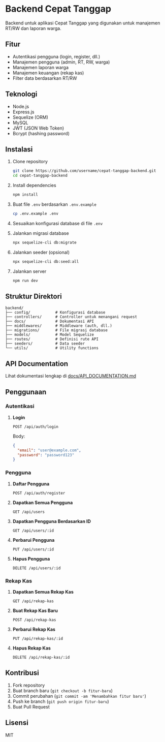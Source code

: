 # Backend Cepat Tanggap

Backend untuk aplikasi Cepat Tanggap yang digunakan untuk manajemen RT/RW dan laporan warga.

## Fitur

- Autentikasi pengguna (login, register, dll.)
- Manajemen pengguna (admin, RT, RW, warga)
- Manajemen laporan warga
- Manajemen keuangan (rekap kas)
- Filter data berdasarkan RT/RW

## Teknologi

- Node.js
- Express.js
- Sequelize (ORM)
- MySQL
- JWT (JSON Web Token)
- Bcrypt (hashing password)

## Instalasi

1. Clone repository
   ```bash
   git clone https://github.com/username/cepat-tanggap-backend.git
   cd cepat-tanggap-backend
   ```

2. Install dependencies
   ```bash
   npm install
   ```

3. Buat file `.env` berdasarkan `.env.example`
   ```bash
   cp .env.example .env
   ```

4. Sesuaikan konfigurasi database di file `.env`

5. Jalankan migrasi database
   ```bash
   npx sequelize-cli db:migrate
   ```

6. Jalankan seeder (opsional)
   ```bash
   npx sequelize-cli db:seed:all
   ```

7. Jalankan server
   ```bash
   npm run dev
   ```

## Struktur Direktori

```
backend/
├── config/           # Konfigurasi database
├── controllers/      # Controller untuk menangani request
├── docs/             # Dokumentasi API
├── middlewares/      # Middleware (auth, dll.)
├── migrations/       # File migrasi database
├── models/           # Model Sequelize
├── routes/           # Definisi rute API
├── seeders/          # Data seeder
└── utils/            # Utility functions
```

## API Documentation

Lihat dokumentasi lengkap di [docs/API_DOCUMENTATION.md](docs/API_DOCUMENTATION.md)

## Penggunaan

### Autentikasi

1. **Login**
   ```http
   POST /api/auth/login
   ```
   
   Body:
   ```json
   {
     "email": "user@example.com",
     "password": "password123"
   }
   ```

### Pengguna

1. **Daftar Pengguna**
   ```http
   POST /api/auth/register
   ```

2. **Dapatkan Semua Pengguna**
   ```http
   GET /api/users
   ```

3. **Dapatkan Pengguna Berdasarkan ID**
   ```http
   GET /api/users/:id
   ```

4. **Perbarui Pengguna**
   ```http
   PUT /api/users/:id
   ```

5. **Hapus Pengguna**
   ```http
   DELETE /api/users/:id
   ```

### Rekap Kas

1. **Dapatkan Semua Rekap Kas**
   ```http
   GET /api/rekap-kas
   ```

2. **Buat Rekap Kas Baru**
   ```http
   POST /api/rekap-kas
   ```

3. **Perbarui Rekap Kas**
   ```http
   PUT /api/rekap-kas/:id
   ```

4. **Hapus Rekap Kas**
   ```http
   DELETE /api/rekap-kas/:id
   ```

## Kontribusi

1. Fork repository
2. Buat branch baru (`git checkout -b fitur-baru`)
3. Commit perubahan (`git commit -am 'Menambahkan fitur baru'`)
4. Push ke branch (`git push origin fitur-baru`)
5. Buat Pull Request

## Lisensi

MIT
